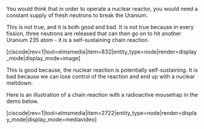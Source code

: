 You would think that in order to operate a nuclear reactor, you would need a constant supply of fresh neutrons to break the Uranium.

This is not true, and it is both good and bad. It is not true because in every fission, three neutrons are released that can then go on to hit another Uranium 235 atom - it is a self-sustaining chain reaction.

[ciscode|rev=1|tool=elmsmedia|item=832|entity_type=node|render=display_mode|display_mode=image]

This is good because, the nuclear reaction is potentially self-sustaining. It is bad because we can lose control of the reaction and end up with a nuclear meltdown.

Here is an illustration of a chain reaction with a radioactive mousetrap in the demo below.

[ciscode|rev=1|tool=elmsmedia|item=2722|entity_type=node|render=display_mode|display_mode=mediavideo]
